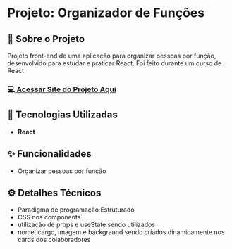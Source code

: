 <h1>Projeto: Organizador de Funções</h1>

<h2>📌 Sobre o Projeto</h2>
<p>Projeto front-end de uma aplicação para organizar pessoas por função, desenvolvido para estudar e praticar React. Foi feito durante um curso de React</p>

<h3>💻<a href="https://organizador-de-funcoes-react.vercel.app/" target="_blank"> Acessar Site do Projeto Aqui</a></h3>

<h2>🚀 Tecnologias Utilizadas</h2>
<ul>
  <li><b>React</b></li>
</ul>

<h2>✨ Funcionalidades</h2>
<ul>
  <li>Organizar pessoas por função</li>
</ul>

<h2>⚙️ Detalhes Técnicos</h2>
<ul>
  <li>Paradigma de programação Estruturado</li>
  <li>CSS nos components</li>
  <li>utilização de props e useState sendo utilizados</li>
  <li>nome, cargo, imagem e backgraund sendo criados dinamicamente nos cards dos colaboradores</li>
</ul>
